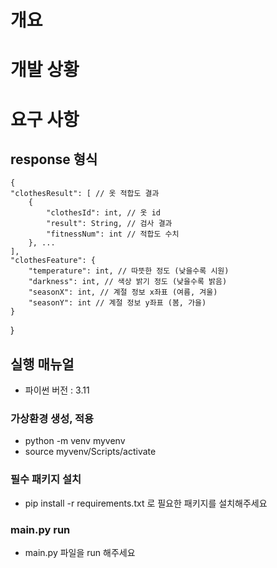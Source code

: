 # 개요

# 개발 상황
# 요구 사항

## response 형식
    {
	"clothesResult": [ // 옷 적합도 결과
		{ 
			"clothesId": int, // 옷 id
			"result": String, // 검사 결과
			"fitnessNum": int // 적합도 수치
		}, ...
	],
	"clothesFeature": {
		"temperature": int, // 따뜻한 정도 (낮을수록 시원)
		"darkness": int, // 색상 밝기 정도 (낮을수록 밝음)
		"seasonX": int, // 계절 정보 x좌표 (여름, 겨울)
		"seasonY": int // 계절 정보 y좌표 (봄, 가을)
	}
}


## 실행 매뉴얼 
- 파이썬 버전 : 3.11
### 가상환경 생성, 적용
- python -m venv myvenv
- source myvenv/Scripts/activate
### 필수 패키지 설치
- pip install -r requirements.txt 로 필요한 패키지를 설치해주세요
### main.py run
- main.py 파일을 run 해주세요
